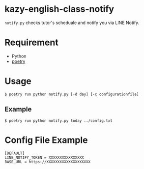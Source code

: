 # kazy-english-class-notify

`notify.py` checks tutor's scheduale and notify you via LINE Notify.

# Requirement
- Python
- [poetry](https://cocoatomo.github.io/poetry-ja/)

# Usage

```
$ poetry run python notify.py [-d day] [-c configurationfile]
```

## Example
```
$ poetry run python notify.py today ../config.txt
```

# Config File Example

```
[DEFAULT]
LINE_NOTIFY_TOKEN = XXXXXXXXXXXXXXXX
BASE_URL = https://XXXXXXXXXXXXXXXXXXXX
```